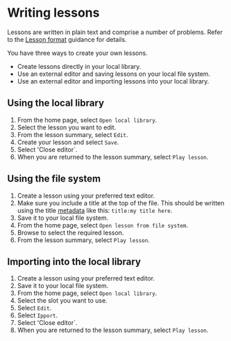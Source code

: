 # Writing lessons

Lessons are written in plain text and comprise a number of problems. Refer to
the [Lesson format](./lesson-format.md) guidance for details.

You have three ways to create your own lessons.

- Create lessons directly in your local library.
- Use an external editor and saving lessons on your local file system.
- Use an external editor and importing lessons into your local library.

## Using the local library

1. From the home page, select `Open local library`.
1. Select the lesson you want to edit.
1. From the lesson summary, select `Edit`.
1. Create your lesson and select `Save`.
1. Select 'Close editor`.
1. When you are returned to the lesson summary, select `Play lesson`.

## Using the file system

1. Create a lesson using your preferred text editor.
1. Make sure you include a title at the top of the file. This should be written
   using the title [metadata](./metadata.md) like this: `title:my title here`.
1. Save it to your local file system.
1. From the home page, select `Open lesson from file system`.
1. Browse to select the required lesson.
1. From the lesson summary, select `Play lesson`.

## Importing into the local library

1. Create a lesson using your preferred text editor.
1. Save it to your local file system.
1. From the home page, select `Open local library`.
1. Select the slot you want to use.
1. Select `Edit`.
1. Select `Ipport`.
1. Select 'Close editor`.
1. When you are returned to the lesson summary, select `Play lesson`.
